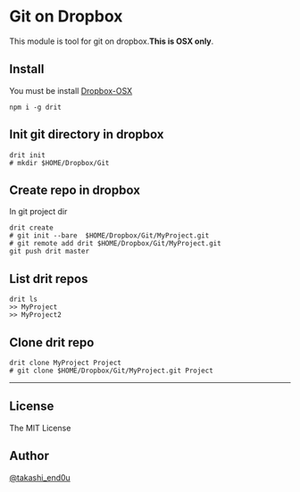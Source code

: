# Git on Dropbox
This module is tool for git on dropbox.**This is OSX only**.

## Install
You must be install [Dropbox-OSX](https://www.dropbox.com/en/downloading?os=mac)
```
npm i -g drit
```

## Init git directory in dropbox
```
drit init
# mkdir $HOME/Dropbox/Git
```

## Create repo in dropbox
In git project dir
```
drit create
# git init --bare  $HOME/Dropbox/Git/MyProject.git
# git remote add drit $HOME/Dropbox/Git/MyProject.git
git push drit master
```

## List drit repos
```
drit ls
>> MyProject
>> MyProject2
```

## Clone drit repo
```
drit clone MyProject Project
# git clone $HOME/Dropbox/Git/MyProject.git Project
```

********
## License
The MIT License
## Author
[@takashi_end0u](https://twitter.com/takashi_end0u)
